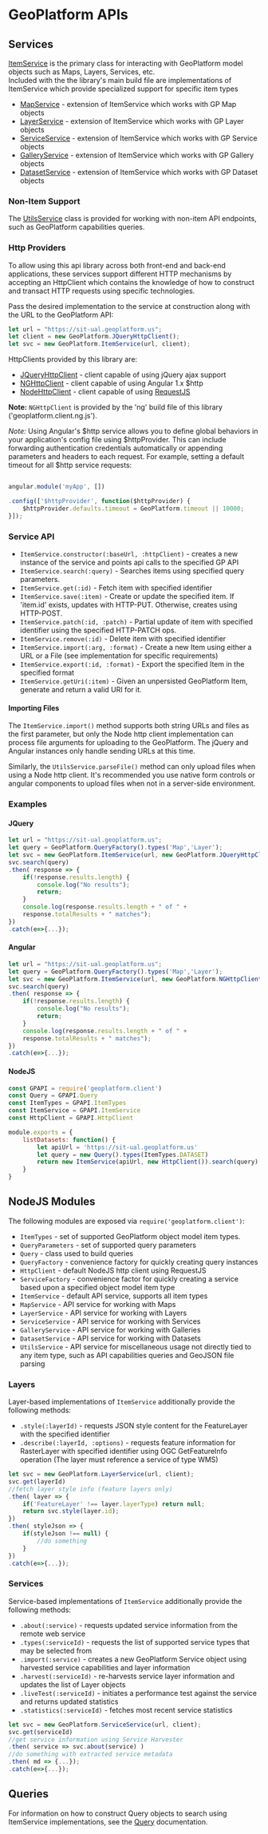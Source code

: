 # GeoPlatform APIs

## Services
[ItemService](src/services/item.js) is the primary class for interacting with
GeoPlatform model objects such as Maps, Layers, Services, etc.  
Included with the the library's main build file are implementations of ItemService
which provide specialized support for specific item types

- [MapService](src/services/map.js) - extension of ItemService which works with GP Map objects
- [LayerService](src/services/layer.js) - extension of ItemService which works with GP Layer objects
- [ServiceService](src/services/service.js) - extension of ItemService which works with GP Service objects
- [GalleryService](src/services/gallery.js) - extension of ItemService which works with GP Gallery objects
- [DatasetService](src/services/dataset.js) - extension of ItemService which works with GP Dataset objects

### Non-Item Support

The [UtilsService](src/services/utils.js) class is provided for working with non-item API endpoints, such as GeoPlatform capabilities queries.

### Http Providers

To allow using this api library across both front-end and back-end applications, these
services support different HTTP mechanisms by accepting an HttpClient which contains
the knowledge of how to construct and transact HTTP requests using specific technologies.

Pass the desired implementation to the service at construction along with the URL to the
GeoPlatform API:

```javascript
let url = "https://sit-ual.geoplatform.us";
let client = new GeoPlatform.JQueryHttpClient();
let svc = new GeoPlatform.ItemService(url, client);
```


HttpClients provided by this library are:

- [JQueryHttpClient](src/http/jq.js) - client capable of using jQuery ajax support
- [NGHttpClient](src/http/ng.js) - client capable of using Angular 1.x $http
- [NodeHttpClient](src/http/node.js) - client capable of using [RequestJS](https://github.com/request/request)

__Note:__ `NGHttpClient` is provided by the 'ng' build file of this library ('geoplatform.client.ng.js').


_Note:_ Using Angular's $http service allows you to define global behaviors in your application's
config file using $httpProvider. This can include forwarding authentication credentials automatically
or appending parameters and headers to each request.  For example, setting a default timeout for all $http
service requests:


```javascript

angular.module('myApp', [])

.config(['$httpProvider', function($httpProvider) {
    $httpProvider.defaults.timeout = GeoPlatform.timeout || 10000;
}]);

```



### Service API

- `ItemService.constructor(:baseUrl, :httpClient)` - creates a new instance of the service and points api calls to the specified GP API
- `ItemService.search(:query)` - Searches items using specified query parameters.
- `ItemService.get(:id)` - Fetch item with specified identifier
- `ItemService.save(:item)` - Create or update the specified item. If 'item.id' exists, updates with HTTP-PUT. Otherwise, creates using HTTP-POST.
- `ItemService.patch(:id, :patch)` - Partial update of item with specified identifier using the specified HTTP-PATCH ops.
- `ItemService.remove(:id)` - Delete item with specified identifier
- `ItemService.import(:arg, :format)` - Create a new Item using either a URL or a File (see implementation for specific requirements)
- `ItemService.export(:id, :format)` - Export the specified Item in the specified format
- `ItemService.getUri(:item)` - Given an unpersisted GeoPlatform Item, generate and return a valid URI for it.


#### Importing Files
The `ItemService.import()` method supports both string URLs and files as the first parameter, but only
the Node http client implementation can process file arguments for uploading to
the GeoPlatform.  The jQuery and Angular instances only handle sending URLs at this time.

Similarly, the `UtilsService.parseFile()` method can only upload files when using a
Node http client.  It's recommended you use native form controls or angular components
to upload files when not in a server-side environment.


### Examples

#### JQuery
```javascript
let url = "https://sit-ual.geoplatform.us";
let query = GeoPlatform.QueryFactory().types('Map','Layer');
let svc = new GeoPlatform.ItemService(url, new GeoPlatform.JQueryHttpClient());
svc.search(query)
.then( response => {
    if(!response.results.length) {
        console.log("No results");
        return;
    }
    console.log(response.results.length + " of " +
    response.totalResults + " matches");
})
.catch(e=>{...});
```


#### Angular

```javascript
let url = "https://sit-ual.geoplatform.us";
let query = GeoPlatform.QueryFactory().types('Map','Layer');
let svc = new GeoPlatform.ItemService(url, new GeoPlatform.NGHttpClient());
svc.search(query)
.then( response => {
    if(!response.results.length) {
        console.log("No results");
        return;
    }
    console.log(response.results.length + " of " +
    response.totalResults + " matches");
})
.catch(e=>{...});
```


#### NodeJS

```javascript
const GPAPI = require('geoplatform.client')
const Query = GPAPI.Query
const ItemTypes = GPAPI.ItemTypes
const ItemService = GPAPI.ItemService
const HttpClient = GPAPI.HttpClient

module.exports = {
    listDatasets: function() {
        let apiUrl = 'https://sit-ual.geoplatform.us'
        let query = new Query().types(ItemTypes.DATASET)
        return new ItemService(apiUrl, new HttpClient()).search(query)
    }
}
```


## NodeJS Modules
The following modules are exposed via `require('geoplatform.client')`:
- `ItemTypes` - set of supported GeoPlatform object model item types.
- `QueryParameters` - set of supported query parameters
- `Query` - class used to build queries
- `QueryFactory` - convenience factory for quickly creating query instances
- `HttpClient` - default NodeJS http client using RequestJS
- `ServiceFactory` - convenience factor for quickly creating a service based upon a specified object model item type
- `ItemService` - default API service, supports all item types
- `MapService` - API service for working with Maps
- `LayerService` - API service for working with Layers
- `ServiceService` - API service for working with Services
- `GalleryService` - API service for working with Galleries
- `DatasetService` - API service for working with Datasets
- `UtilsService` - API service for miscellaneous usage not directly tied to any item type, such as API capabilities queries and GeoJSON file parsing





### Layers

Layer-based implementations of `ItemService` additionally provide the following methods:

- `.style(:layerId)` - requests JSON style content for the FeatureLayer with the specified identifier
- `.describe(:layerId, :options)` - requests feature information for RasterLayer with specified identifier using OGC GetFeatureInfo operation (The layer must reference a service of type WMS)


```javascript
let svc = new GeoPlatform.LayerService(url, client);
svc.get(layerId)
//fetch layer style info (feature layers only)
.then( layer => {
    if('FeatureLayer' !== layer.layerType) return null;
    return svc.style(layer.id);
})
.then( styleJson => {
    if(styleJson !== null) {
        //do something
    }
})
.catch(e=>{...});
```


### Services

Service-based implementations of `ItemService` additionally provide the following methods:

- `.about(:service)` - requests updated service information from the remote web service
- `.types(:serviceId)` - requests the list of supported service types that may be selected from
- `.import(:service)` - creates a new GeoPlatform Service object using harvested service capabilities and layer information
- `.harvest(:serviceId)` - re-harvests service layer information and updates the list of Layer objects
- `.liveTest(:serviceId)` - initiates a performance test against the service and returns updated statistics
- `.statistics(:serviceId)` - fetches most recent service statistics


```javascript
let svc = new GeoPlatform.ServiceService(url, client);
svc.get(serviceId)
//get service information using Service Harvester
.then( service => svc.about(service) )
//do something with extracted service metadata
.then( md => {...});
.catch(e=>{...});
```


## Queries
For information on how to construct Query objects to search using ItemService implementations, see the [Query](query.md) documentation.
